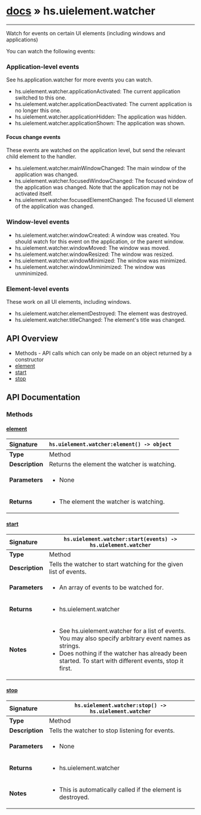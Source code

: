 # [docs](index.md) » hs.uielement.watcher
---

Watch for events on certain UI elements (including windows and applications)

You can watch the following events:
### Application-level events
See hs.application.watcher for more events you can watch.
* hs.uielement.watcher.applicationActivated: The current application switched to this one.
* hs.uielement.watcher.applicationDeactivated: The current application is no longer this one.
* hs.uielement.watcher.applicationHidden: The application was hidden.
* hs.uielement.watcher.applicationShown: The application was shown.

#### Focus change events
These events are watched on the application level, but send the relevant child element to the handler.
* hs.uielement.watcher.mainWindowChanged: The main window of the application was changed.
* hs.uielement.watcher.focusedWindowChanged: The focused window of the application was changed. Note that the application may not be activated itself.
* hs.uielement.watcher.focusedElementChanged: The focused UI element of the application was changed.

### Window-level events
* hs.uielement.watcher.windowCreated: A window was created. You should watch for this event on the application, or the parent window.
* hs.uielement.watcher.windowMoved: The window was moved.
* hs.uielement.watcher.windowResized: The window was resized.
* hs.uielement.watcher.windowMinimized: The window was minimized.
* hs.uielement.watcher.windowUnminimized: The window was unminimized.

### Element-level events
These work on all UI elements, including windows.
* hs.uielement.watcher.elementDestroyed: The element was destroyed.
* hs.uielement.watcher.titleChanged: The element's title was changed.

## API Overview
* Methods - API calls which can only be made on an object returned by a constructor
 * [element](#element)
 * [start](#start)
 * [stop](#stop)

## API Documentation

### Methods

#### [element](#element)
| <span style="float: left;">**Signature**</span> | <span style="float: left;">`hs.uielement.watcher:element() -> object` </span>                                                          |
| -----------------------------------------------------|---------------------------------------------------------------------------------------------------------|
| **Type**                                             | Method                                                                                         |
| **Description**                                      | Returns the element the watcher is watching.                                                                                         |
| **Parameters**                                       | <ul markdown="1"><li markdown="1">None</li></ul> |
| **Returns**                                          | <ul markdown="1"><li markdown="1">The element the watcher is watching.</li></ul>          |

#### [start](#start)
| <span style="float: left;">**Signature**</span> | <span style="float: left;">`hs.uielement.watcher:start(events) -> hs.uielement.watcher` </span>                                                          |
| -----------------------------------------------------|---------------------------------------------------------------------------------------------------------|
| **Type**                                             | Method                                                                                         |
| **Description**                                      | Tells the watcher to start watching for the given list of events.                                                                                         |
| **Parameters**                                       | <ul markdown="1"><li markdown="1">An array of events to be watched for.</li></ul> |
| **Returns**                                          | <ul markdown="1"><li markdown="1">hs.uielement.watcher</li></ul>          |
| **Notes**                                            | <ul markdown="1"><li markdown="1">See hs.uielement.watcher for a list of events. You may also specify arbitrary event names as strings.</li><li markdown="1">Does nothing if the watcher has already been started. To start with different events, stop it first.</li></ul>                |

#### [stop](#stop)
| <span style="float: left;">**Signature**</span> | <span style="float: left;">`hs.uielement.watcher:stop() -> hs.uielement.watcher` </span>                                                          |
| -----------------------------------------------------|---------------------------------------------------------------------------------------------------------|
| **Type**                                             | Method                                                                                         |
| **Description**                                      | Tells the watcher to stop listening for events.                                                                                         |
| **Parameters**                                       | <ul markdown="1"><li markdown="1">None</li></ul> |
| **Returns**                                          | <ul markdown="1"><li markdown="1">hs.uielement.watcher</li></ul>          |
| **Notes**                                            | <ul markdown="1"><li markdown="1">This is automatically called if the element is destroyed.</li></ul>                |

